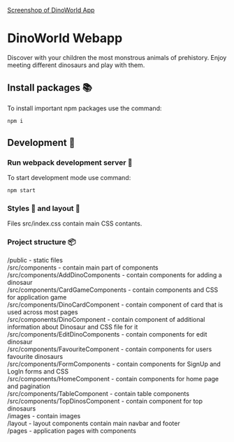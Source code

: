 [Screenshop of DinoWorld App](/src/images/ScreenShot.png "DinoWorld")

# DinoWorld Webapp
Discover with your children the most monstrous animals of prehistory. Enjoy meeting different dinosaurs and play with them.

## Install packages :books:
To install important npm packages use the command:
```javascript
npm i
```
## Development :construction_worker:
### Run webpack development server :construction:
To start development mode use command:
```javascript
npm start
```
### Styles :art: and layout :pencil:
Files src/index.css contain main CSS contants.

### Project structure :package:
/public - static files  
/src/components - contain main part of components  
/src/components/AddDinoComponents - contain components for adding a dinosaur  
/src/components/CardGameComponents - contain components and CSS for application game  
/src/components/DinoCardComponent - contain component of card that is used across most pages  
/src/components/DinoComponent - contain component of additional information about Dinosaur and CSS file for it  
/src/components/EditDinoComponents - contain components for edit dinosaur  
/src/components/FavouriteComponent - contain components for users favourite dinosaurs  
/src/components/FormComponents - contain components for SignUp and LogIn forms and CSS  
/src/components/HomeComponent - contain components for home page and pagination  
/src/components/TableComponent - contain table components  
/src/components/TopDinosComponent - contain component for top dinosaurs  
/images - contain images  
/layout - layout components contain main navbar and footer   
/pages - application pages with components  


    
